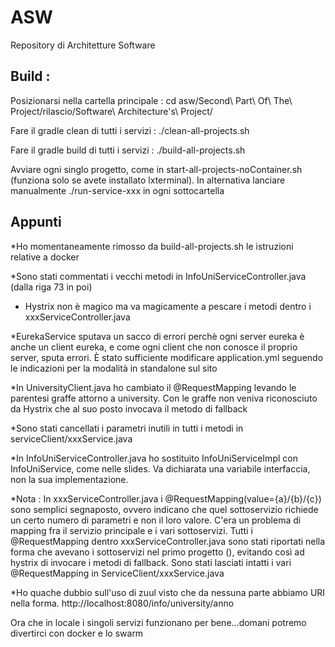 # ASW
Repository di Architetture Software

## Build :

Posizionarsi nella cartella principale :
	 cd asw/Second\ Part\ Of\ The\ Project/rilascio/Software\ Architecture\'s\ Project/

Fare il gradle clean di tutti i servizi :
	./clean-all-projects.sh

Fare il gradle build di tutti i servizi :
	./build-all-projects.sh
 
Avviare ogni singlo progetto, come in start-all-projects-noContainer.sh (funziona solo se avete installato lxterminal).
In alternativa lanciare manualmente ./run-service-xxx in ogni sottocartella


## Appunti 

*Ho momentaneamente rimosso da build-all-projects.sh le istruzioni relative a docker

*Sono stati commentati i vecchi metodi in InfoUniServiceController.java (dalla riga 73 in poi)

* Hystrix non è magico ma va magicamente a pescare i metodi dentro i xxxServiceController.java

*EurekaService sputava un sacco di errori perchè ogni server eureka è anche un client eureka, e come ogni client che non conosce il proprio server, sputa errori.
È stato sufficiente modificare application.yml seguendo le indicazioni per la modalità in standalone sul sito 

*In UniversityClient.java ho cambiato il @RequestMapping levando le parentesi graffe attorno a university.
Con le graffe non veniva riconosciuto da Hystrix che al suo posto invocava il metodo di fallback 

*Sono stati cancellati i parametri inutili in tutti i metodi in serviceClient/xxxService.java

*In InfoUniServiceController.java ho sostituito InfoUniServiceImpl con InfoUniService, come nelle slides.
Va dichiarata una variabile interfaccia, non la sua implementazione.

*Nota : In xxxServiceController.java i @RequestMapping(value={a}/{b}/{c}) sono semplici segnaposto, ovvero indicano che quel sottoservizio richiede un certo numero di parametri e non il loro valore.
C'era un problema di mapping fra il servizio principale e i vari sottoservizi. Tutti i @RequestMapping dentro xxxServiceController.java sono stati riportati nella forma che avevano i sottoservizi nel primo progetto (), evitando così ad hystrix di invocare i metodi di fallback.
Sono stati lasciati intatti i vari @RequestMapping in ServiceClient/xxxService.java

*Ho quache dubbio sull'uso di zuul visto che da nessuna parte abbiamo URI nella forma. http://localhost:8080/info/university/anno 

Ora che in locale i singoli servizi funzionano per bene...domani potremo divertirci con docker e lo swarm